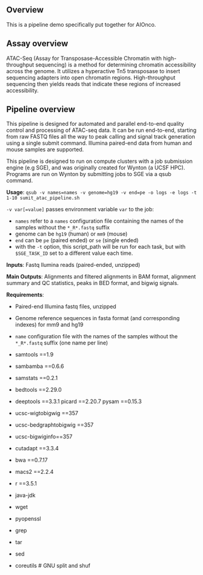 ## Overview

This is a pipeline demo specifically put together for AIOnco.

## Assay overview

ATAC-Seq (Assay for Transposase-Accessible Chromatin with high-throughput sequencing) is a method for determining chromatin accessibility across the genome. It utilizes a hyperactive Tn5 transposase to insert sequencing adapters into open chromatin regions. High-throughput sequencing then yields reads that indicate these regions of increased accessibility.

## Pipeline overview

This pipeline is designed for automated and parallel end-to-end quality control and processing of ATAC-seq data.  It can be run end-to-end, starting from raw FASTQ files all the way to peak calling and signal track generation using a single submit command. Illumina paired-end data from human and mouse samples are supported.

This pipeline is designed to run on compute clusters with a job submission engine (e.g SGE), and was originally created for Wynton (a UCSF HPC). Programs are run on Wynton by submitting jobs to SGE via a qsub command.

**Usage**: `qsub -v names=names -v genome=hg19 -v end=pe -o logs -e logs -t 1-10 sumit_atac_pipeline.sh`

`-v var[=value]` passes environment variable `var` to the job:


 - `names` refer to a `names` configuration file containing the names of
   the samples without the `*_R*.fastq` suffix
 - genome can be `hg19` (human) or `mm9` (mouse)
- `end` can be `pe` (paired ended) or `se` (single ended)
- with the `-t` option, this script_path will be run for each task, but with `$SGE_TASK_ID` set to a different value each time.

**Inputs**: Fastq Ilumina reads (paired-ended, unzipped)

**Main Outputs**: Alignments and filtered alignments in BAM format, alignment summary and QC statistics, peaks in BED format, and bigwig signals.

**Requirements**:

 - Paired-end Illumina fastq files, unzipped
 - Genome reference sequences
   in fasta format (and corresponding indexes) for mm9 and hg19
 - `name` configuration file with the names of the samples without the `*_R*.fastq` suffix (one name per line)
 - samtools ==1.9
 - sambamba ==0.6.6
 - samstats ==0.2.1
 - bedtools ==2.29.0

 - deeptools ==3.3.1     picard ==2.20.7     pysam ==0.15.3
 - ucsc-wigtobigwig ==357
 - ucsc-bedgraphtobigwig ==357
 - ucsc-bigwiginfo==357


 - cutadapt ==3.3.4     
 - bwa ==0.7.17     
 - macs2 ==2.2.4     
 - r ==3.5.1
 - java-jdk



 - wget
 - pyopenssl
 - grep
 - tar
 - sed
 - coreutils  # GNU split and shuf
